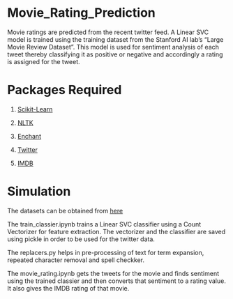 Movie_Rating_Prediction
=======================
Movie ratings are predicted from the recent twitter feed. A Linear SVC model is trained using the training dataset from the Stanford AI lab’s “Large Movie Review Dataset”. This model is used for sentiment analysis of each tweet thereby classifying it as positive or negative and accordingly a rating is assigned for the tweet.

Packages Required
=======================
1) [Scikit-Learn](http://scikit-learn.org/stable/) 

2) [NLTK](http://www.nltk.org/)

3) [Enchant](https://pythonhosted.org/pyenchant/tutorial.html)

4) [Twitter](https://pypi.python.org/pypi/twitter)

5) [IMDB](http://imdbpy.sourceforge.net/)

Simulation
=======================
The datasets can be obtained from [here](http://ai.stanford.edu/~amaas/data/sentiment/)

The train_classier.ipynb trains a Linear SVC classifier using a Count Vectorizer for feature extraction. The vectorizer and the classifier are saved using pickle in order to be used for the twitter data.

The replacers.py helps in pre-processing of text for term expansion, repeated character removal and spell checkker.

The movie_rating.ipynb gets the tweets for the movie and finds sentiment using the trained classier and then converts that sentiment to a rating value. It also gives the IMDB rating of that movie.

